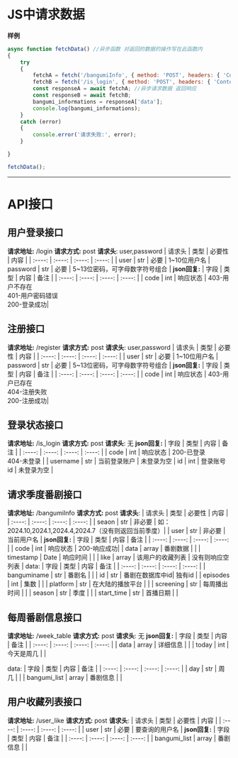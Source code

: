 # JS中请求数据
**样例**
```js 
async function fetchData() //异步函数 对返回的数据的操作写在此函数内
{
    try
    {
        fetchA = fetch('/bangumiInfo', { method: 'POST', headers: { 'Content-Type': 'application/json','season'='2024.10'} }).then(response => response.json()); //请求头可添加多个
        fetchB = fetch('/is_login', { method: 'POST', headers: { 'Content-Type': 'application/json' } }).then(response => response.json());
        const responseA = await fetchA; //异步请求数据 返回响应
        const responseB = await fetchB;
        bangumi_informations = responseA['data'];
        console.log(bangumi_informations);
    }
    catch (error)
    {
        console.error('请求失败:', error);
    }

}

fetchData();
```
---

# API接口
## 用户登录接口
**请求地址:** /login
**请求方式:** post
**请求头**: user,password
|  请求头   | 类型  | 必要性 | 内容 |
| :----: | :----: | :----: | :----: |
| user | str | 必要 | 1~10位用户名 |
 password | str | 必要 | 5~13位密码，可字母数字符号组合 |
**json回复:**
|  字段   | 类型  | 内容 | 备注 |
| :----: | :----: | :----: | :----: |
| code  | int | 响应状态 | 403-用户不存在<br>401-用户密码错误<br>200-登录成功|

## 注册接口
**请求地址:** /register
**请求方式:** post
**请求头**: user,password
|  请求头   | 类型  | 必要性 | 内容 |
| :----: | :----: | :----: | :----: |
| user | str | 必要 | 1~10位用户名 |
 password | str | 必要 | 5~13位密码，可字母数字符号组合 |
**json回复:**
|  字段   | 类型  | 内容 | 备注 |
| :----: | :----: | :----: | :----: |
| code  | int | 响应状态 | 403-用户已存在<br>404-注册失败<br>200-注册成功|

## 登录状态接口
**请求地址:** /is_login
**请求方式:** post
**请求头**: 无
**json回复:**
|  字段   | 类型  | 内容 | 备注 |
| :----: | :----: | :----: | :----: |
| code  | int | 响应状态 | 200-已登录<br>404-未登录 |
| username | str | 当前登录账户 | 未登录为空 |
 id | int | 登录账号id | 未登录为空 |

## 请求季度番剧接口
**请求地址:** /bangumiInfo
**请求方式:** post
**请求头**: 
|  请求头   | 类型  | 必要性 | 内容 |
| :----: | :----: | :----: | :----: |
| seaon | str | 非必要 | 如：2024.10,2024.1,2024.4,2024.7（没有则返回当前季度）|
| user | str | 非必要 | 当前用户名 |
**json回复:**
|  字段   | 类型  | 内容 | 备注 |
| :----: | :----: | :----: | :----: |
| code | int | 响应状态 | 200-响应成功|
| data | array | 番剧数据 | |
| timestamp | Date | 响应时间 | |
| like | array | 该用户的收藏列表 | 没有则响应空列表 |
data:
|  字段   | 类型  | 内容 | 备注 |
| :----: | :----: | :----: | :----: |
| banguminame | str | 番剧名 | |
| id | str | 番剧在数据库中id| 独有id |
| episodes | int | 集数 | |
| platform | str | 在大陆的播放平台 | |
| screening | str | 每周播出时间 | |
| season | str | 季度 | |
| start_time | str | 首播日期 | |

## 每周番剧信息接口
**请求地址:** /week_table
**请求方式:** post
**请求头**: 无
**json回复:**
|  字段   | 类型  | 内容 | 备注 |
| :----: | :----: | :----: | :----: |
| data | array | 详细信息 | |
| today | int | 今天是周几 | |

data:
|  字段   | 类型  | 内容 | 备注 |
| :----: | :----: | :----: | :----: |
| day | str | 周几 | |
| bangumi_list | array | 番剧信息 | |

## 用户收藏列表接口
**请求地址:** /user_like
**请求方式:** post
**请求头**: 
|  请求头   | 类型  | 必要性 | 内容 |
| :----: | :----: | :----: | :----: |
| user | str | 必要 | 要查询的用户名 |
**json回复:**
|  字段   | 类型  | 内容 | 备注 |
| :----: | :----: | :----: | :----: |
| bangumi_list | array | 番剧信息 | |
